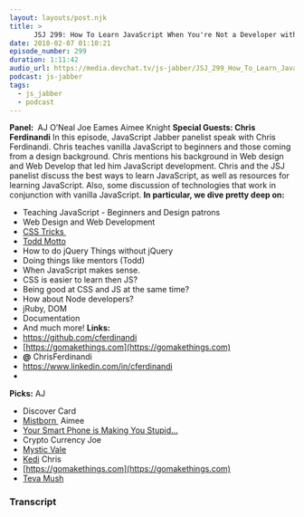 ```yaml
---
layout: layouts/post.njk
title: >
      JSJ 299: How To Learn JavaScript When You're Not a Developer with Chris Ferdinandi
date: 2018-02-07 01:10:21
episode_number: 299
duration: 1:11:42
audio_url: https://media.devchat.tv/js-jabber/JSJ_299_How_To_Learn_JavaScript_When_You're_Not_%20a_Developer_with_Chris_Ferdinandi.mp3
podcast: js-jabber
tags: 
  - js_jabber
  - podcast
---
```


 **Panel:&nbsp;** AJ O’Neal Joe Eames Aimee Knight **Special Guests: Chris Ferdinandi** In this episode, JavaScript Jabber panelist speak with Chris Ferdinandi. Chris teaches vanilla JavaScript to beginners and those coming from a design background. Chris mentions his background in Web design and Web Develop that led him JavaScript development. Chris and the JSJ panelist discuss the best ways to learn JavaScript, as well as resources for learning JavaScript. Also, some discussion of technologies that work in conjunction with vanilla JavaScript. **In particular, we dive pretty deep on:**
- Teaching JavaScript - Beginners and Design patrons
- Web Design and Web Development
- [CSS Tricks&nbsp;](https://css-tricks.com)
- [Todd Motto](https://toddmotto.com)
- How to do jQuery Things without jQuery
- Doing things like mentors (Todd)
- When JavaScript makes sense.
- CSS is easier to learn then JS?
- Being good at CSS and JS at the same time?
- How about Node developers?
- jRuby, DOM
- Documentation
- And much more!
**Links:**
- https://github.com/cferdinandi
- [https://gomakethings.com](https://gomakethings.com)
- **@** ChrisFerdinandi
- https://www.linkedin.com/in/cferdinandi
- 
**Picks:** AJ
- Discover Card
- [Mistborn&nbsp;](https://brandonsanderson.com/books/mistborn/)
Aimee
- [Your Smart Phone is Making You Stupid…](https://www.theglobeandmail.com/technology/your-smartphone-is-making-you-stupid/article37511900/)
- Crypto Currency
Joe
- [Mystic Vale](https://boardgamegeek.com/boardgame/194607/mystic-vale)
- [Kedi](https://www.kedifilm.com)
Chris
- [https://gomakethings.com](https://gomakethings.com)
- [Teva Mush](https://www.amazon.com/s/?ie=UTF8&keywords=Teva+Mush&tag=googhydr-20&index=apparel&hvadid=153649442850&hvpos=1t1&hvnetw=g&hvrand=11758233461967108760&hvpone=&hvptwo=&hvqmt=e&hvdev=c&hvdvcmdl=&hvlocint=&hvlocphy=9028550&hvtargid=aud-397161105788:kwd-418379985&ref=pd_sl_41l1nytxgm_e)


### Transcript


